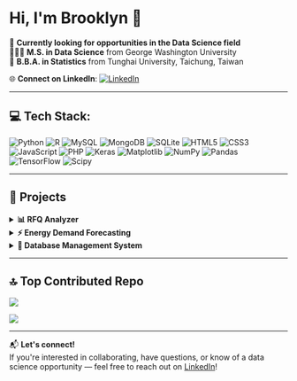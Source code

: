 # Hi, I'm Brooklyn 👋
💭 **Currently looking for opportunities in the Data Science field**<br>
👩🏻‍💻 **M.S. in Data Science** from George Washington University<br>
📖 **B.B.A. in Statistics** from Tunghai University, Taichung, Taiwan<br>

🌐 **Connect on LinkedIn**:   [![LinkedIn](https://img.shields.io/badge/LinkedIn-%230077B5.svg?logo=linkedin&logoColor=white)](https://www.linkedin.com/in/brooklyn-chen)

---

## 💻 Tech Stack:
![Python](https://img.shields.io/badge/python-3670A0?style=for-the-badge&logo=python&logoColor=ffdd54) ![R](https://img.shields.io/badge/r-%23276DC3.svg?style=for-the-badge&logo=r&logoColor=white) ![MySQL](https://img.shields.io/badge/mysql-%2300000f.svg?style=for-the-badge&logo=mysql&logoColor=white) ![MongoDB](https://img.shields.io/badge/MongoDB-%234ea94b.svg?style=for-the-badge&logo=mongodb&logoColor=white) ![SQLite](https://img.shields.io/badge/sqlite-%2307405e.svg?style=for-the-badge&logo=sqlite&logoColor=white) ![HTML5](https://img.shields.io/badge/html5-%23E34F26.svg?style=for-the-badge&logo=html5&logoColor=white) ![CSS3](https://img.shields.io/badge/css3-%231572B6.svg?style=for-the-badge&logo=css3&logoColor=white) ![JavaScript](https://img.shields.io/badge/javascript-%23323330.svg?style=for-the-badge&logo=javascript&logoColor=%23F7DF1E) ![PHP](https://img.shields.io/badge/php-%23777BB4.svg?style=for-the-badge&logo=php&logoColor=white)  ![Keras](https://img.shields.io/badge/Keras-%23D00000.svg?style=for-the-badge&logo=Keras&logoColor=white) ![Matplotlib](https://img.shields.io/badge/Matplotlib-%23ffffff.svg?style=for-the-badge&logo=Matplotlib&logoColor=black) ![NumPy](https://img.shields.io/badge/numpy-%23013243.svg?style=for-the-badge&logo=numpy&logoColor=white) ![Pandas](https://img.shields.io/badge/pandas-%23150458.svg?style=for-the-badge&logo=pandas&logoColor=white) ![TensorFlow](https://img.shields.io/badge/TensorFlow-%23FF6F00.svg?style=for-the-badge&logo=TensorFlow&logoColor=white) ![Scipy](https://img.shields.io/badge/SciPy-%230C55A5.svg?style=for-the-badge&logo=scipy&logoColor=%white)

---

## 🚀 Projects

<details>
  <summary><strong>📊 RFQ Analyzer</strong></summary>
  <ul>
    <li> Built with Python, Power BI, and machine learning</li>
    <li> Automates and enhances analysis of RFQ (Request For Quotation) data</li>
    <li> Predicts win probability and delivers interactive dashboards & Excel reports</li>
  </ul>
</details>

<details>
  <summary><strong>⚡️ Energy Demand Forecasting</strong></summary>
  <ul>
    <li> Forecasted energy demand (kW) based on KWh, kVARh, and kVAR</li>
    <li> Applied and evaluated various predictive models</li>
    <li> Developed an optimized forecasting pipeline</li>
  </ul>
</details>

<details>
  <summary><strong>💾 Database Management System</strong></summary>
  <ul>
    <li> <a href="https://www.youtube.com/watch?v=KK2JMGjyQ0c" target="_blank">Watch Project Video</a></li>
    <li> Built a database management system with PHP, R Studio, MySQL, HTML, and CSS</li>
    <li> Demonstrated schema design, querying, and data visualization</li>
  </ul>
</details>

---

## 🔝 Top Contributed Repo
![](https://github-contributor-stats.vercel.app/api?username=BrooklynChen&limit=5&theme=react&combine_all_yearly_contributions=true)

[![](https://visitcount.itsvg.in/api?id=BrooklynChen&icon=0&color=1)](https://visitcount.itsvg.in)

---

📬 **Let's connect!**  
If you're interested in collaborating, have questions, or know of a data science opportunity — feel free to reach out on [LinkedIn](https://www.linkedin.com/in/brooklyn-chen)!

<!-- Proudly created with GPRM ( https://gprm.itsvg.in ) -->
